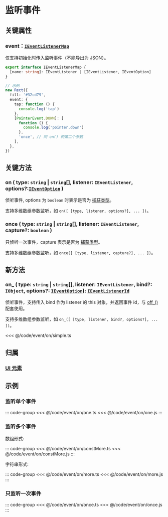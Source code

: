 # 监听事件

## 关键属性

### event：[`IEventListenerMap`](/api/interfaces/IEventListenerMap.md)

仅支持初始化时传入监听事件（不能导出为 JSON）。

```ts
export interface IEventListenerMap {
  [name: string]: IEventListener | [IEventListener, IEventOption]
}

// 示例
new Rect({
  fill: '#32cd79',
  event: {
    tap: function () {
      console.log('tap')
    },
    [PointerEvent.DOWN]: [
      function () {
        console.log('pointer.down')
      },
      'once', // 同 on() 的第二个参数
    ],
  },
})
```

## 关键方法

### on ( type: `string` | `string`[], listener: `IEventListener`, options?:[`IEventOption`](/api/modules.md#ieventoption) )

侦听事件, options 为 `boolean` 时表示是否为 [捕获类型](/reference/event/flow.md)。

支持多维数组参数监听，如 `on([ [type, listener, options?], ... ])`。

### once ( type: `string` | `string`[], listener: `IEventListener`, capture?: `boolean` )

只侦听一次事件，capture 表示是否为 [捕获类型](/reference/event/flow.md)。

支持多维数组参数监听，如 `once([ [type, listener, capture?], ... ])`。

## 新方法

### on\_ ( type: `string` | `string`[], listener: `IEventListener`, bind?: `IObject`, options?: [`IEventOption`](/api/modules.md#ieventoption)): [`IEventListenerId`](/api/interfaces/IEventListenerId.md)

侦听事件，支持传入 bind 作为 listener 的 this 对象，并返回事件 id，与 [off\_()](./off.md#off) 配套使用。

支持多维数组参数监听，如 `on_([ [type, listener, bind?, options?], ... ])`。

<<< @/code/event/on/simple.ts

## 归属

### [UI 元素](/reference/display/UI.md)

## 示例

### 监听单个事件

::: code-group
<<< @/code/event/on/one.ts
<<< @/code/event/on/one.js
:::

### 监听多个事件

数组形式:

::: code-group
<<< @/code/event/on/constMore.ts
<<< @/code/event/on/constMore.js
:::

字符串形式:

::: code-group
<<< @/code/event/on/more.ts
<<< @/code/event/on/more.js
:::

### 只监听一次事件

::: code-group
<<< @/code/event/on/once.ts
<<< @/code/event/on/once.js
:::
